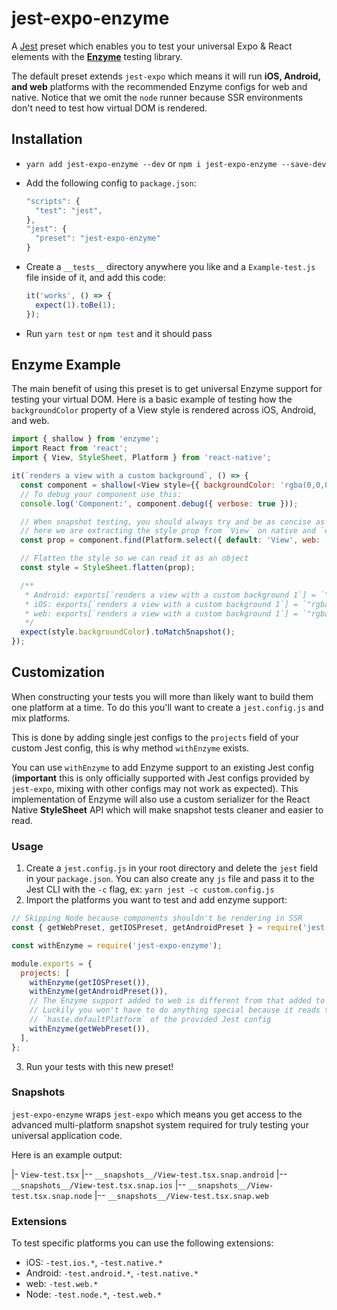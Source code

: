 # jest-expo-enzyme

A [Jest](https://facebook.github.io/jest/) preset which enables you to test your universal Expo & React elements with the [**Enzyme**](https://airbnb.io/enzyme/) testing library.

The default preset extends `jest-expo` which means it will run **iOS, Android, and web** platforms with the recommended Enzyme configs for web and native. Notice that we omit the `node` runner because SSR environments don't need to test how virtual DOM is rendered.

## Installation

- `yarn add jest-expo-enzyme --dev` or `npm i jest-expo-enzyme --save-dev`
- Add the following config to `package.json`:

  ```js
  "scripts": {
    "test": "jest",
  },
  "jest": {
    "preset": "jest-expo-enzyme"
  }
  ```

- Create a `__tests__` directory anywhere you like and a `Example-test.js` file inside of it, and add this code:

  ```js
  it('works', () => {
    expect(1).toBe(1);
  });
  ```

- Run `yarn test` or `npm test` and it should pass

## Enzyme Example

The main benefit of using this preset is to get universal Enzyme support for testing your virtual DOM. Here is a basic example of testing how the `backgroundColor` property of a View style is rendered across iOS, Android, and web.

```js
import { shallow } from 'enzyme';
import React from 'react';
import { View, StyleSheet, Platform } from 'react-native';

it(`renders a view with a custom background`, () => {
  const component = shallow(<View style={{ backgroundColor: 'rgba(0,0,0,0.5)' }} />);
  // To debug your component use this:
  console.log('Component:', component.debug({ verbose: true }));

  // When snapshot testing, you should always try and be as concise as possible
  // here we are extracting the style prop from `View` on native and `div` on web
  const prop = component.find(Platform.select({ default: 'View', web: 'div' })).prop('style');

  // Flatten the style so we can read it as an object
  const style = StyleSheet.flatten(prop);

  /**
   * Android: exports[`renders a view with a custom background 1`] = `"rgba(0,0,0,0.5)"`;
   * iOS: exports[`renders a view with a custom background 1`] = `"rgba(0,0,0,0.5)"`;
   * web: exports[`renders a view with a custom background 1`] = `"rgba(0,0,0,0.50)"`;
   */
  expect(style.backgroundColor).toMatchSnapshot();
});
```

## Customization

When constructing your tests you will more than likely want to build them one platform at a time. To do this you'll want to create a `jest.config.js` and mix platforms.

This is done by adding single jest configs to the `projects` field of your custom Jest config, this is why method `withEnzyme` exists.

You can use `withEnzyme` to add Enzyme support to an existing Jest config (**important** this is only officially supported with Jest configs provided by `jest-expo`, mixing with other configs may not work as expected). This implementation of Enzyme will also use a custom serializer for the React Native **StyleSheet** API which will make snapshot tests cleaner and easier to read.

### Usage

1. Create a `jest.config.js` in your root directory and delete the `jest` field in your `package.json`. You can also create any `js` file and pass it to the Jest CLI with the `-c` flag, ex: `yarn jest -c custom.config.js`
2. Import the platforms you want to test and add enzyme support:

```js
// Skipping Node because components shouldn't be rendering in SSR
const { getWebPreset, getIOSPreset, getAndroidPreset } = require('jest-expo/src/getPlatformPreset');

const withEnzyme = require('jest-expo-enzyme');

module.exports = {
  projects: [
    withEnzyme(getIOSPreset()),
    withEnzyme(getAndroidPreset()),
    // The Enzyme support added to web is different from that added to native, which `withEnzyme` handles
    // Luckily you won't have to do anything special because it reads the platform from
    // `haste.defaultPlatform` of the provided Jest config
    withEnzyme(getWebPreset()),
  ],
};
```

3. Run your tests with this new preset!

### Snapshots

`jest-expo-enzyme` wraps `jest-expo` which means you get access to the advanced multi-platform snapshot system required for truly testing your universal application code.

Here is an example output:

|- `View-test.tsx`
|-- `__snapshots__/View-test.tsx.snap.android`
|-- `__snapshots__/View-test.tsx.snap.ios`
|-- `__snapshots__/View-test.tsx.snap.node`
|-- `__snapshots__/View-test.tsx.snap.web`

### Extensions

To test specific platforms you can use the following extensions:

- iOS: `-test.ios.*`, `-test.native.*`
- Android: `-test.android.*`, `-test.native.*`
- web: `-test.web.*`
- Node: `-test.node.*`, `-test.web.*`
